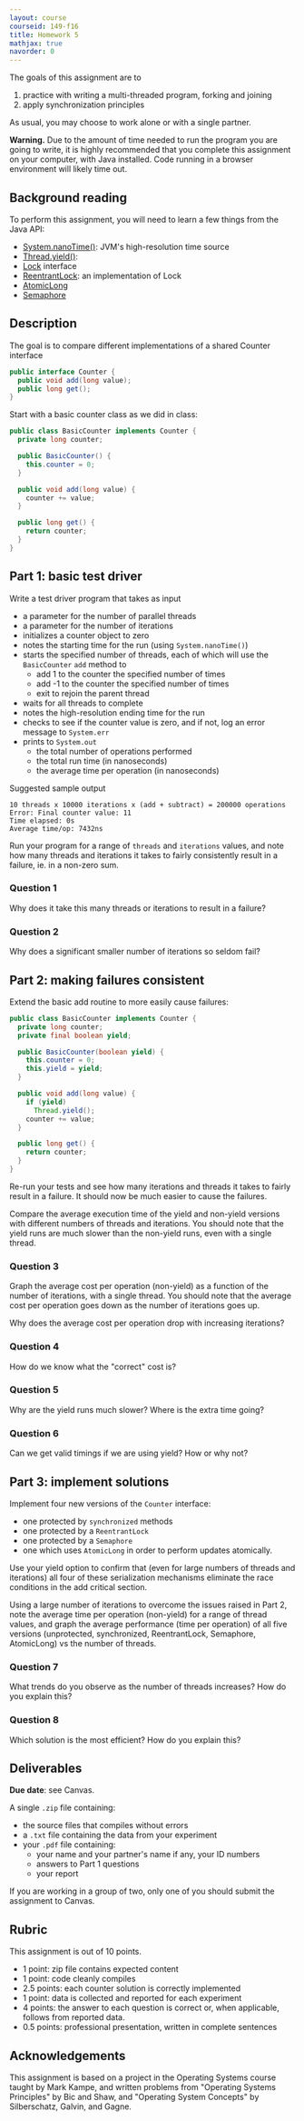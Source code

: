```yaml
---
layout: course
courseid: 149-f16
title: Homework 5
mathjax: true
navorder: 0
---
```


The goals of this assignment are to

  1. practice with writing a multi-threaded program, forking and joining
  2. apply synchronization principles

As usual, you may choose to work alone or with a single partner.

__Warning.__ Due to the amount of time needed to run the program you are going to write, it is highly recommended that you complete this assignment on your computer, with Java installed. Code running in a browser environment will likely time out.

## Background reading

To perform this assignment, you will need to learn a few things from the Java API:

* [System.nanoTime()](https://docs.oracle.com/javase/8/docs/api/java/lang/System.html#nanoTime--): JVM's high-resolution time source
* [Thread.yield()]():
* [Lock](http://docs.oracle.com/javase/8/docs/api/java/util/concurrent/locks/Lock.html) interface
* [ReentrantLock](http://docs.oracle.com/javase/8/docs/api/java/util/concurrent/locks/ReentrantLock.html): an implementation of Lock
* [AtomicLong](http://docs.oracle.com/javase/8/docs/api/java/util/concurrent/atomic/AtomicLong.html)
* [Semaphore](https://docs.oracle.com/javase/8/docs/api/java/util/concurrent/Semaphore.html)

## Description

The goal is to compare different implementations of a shared Counter interface

```java
public interface Counter {
  public void add(long value);
  public long get();
}
```

Start with a basic counter class as we did in class:

```java
public class BasicCounter implements Counter {
  private long counter;

  public BasicCounter() {
    this.counter = 0;
  }

  public void add(long value) {
    counter += value;
  }

  public long get() {
    return counter;
  }
}
```

## Part 1: basic test driver

Write a test driver program that takes as input

* a parameter for the number of parallel threads
* a parameter for the number of iterations
* initializes a counter object to zero
* notes the starting time for the run (using `System.nanoTime()`)
* starts the specified number of threads, each of which will use the `BasicCounter` `add` method to
    * add 1 to the counter the specified number of times
    * add -1 to the counter the specified number of times
    * exit to rejoin the parent thread
* waits for all threads to complete
* notes the high-resolution ending time for the run
* checks to see if the counter value is zero, and if not, log an error message to `System.err`
* prints to `System.out`
    * the total number of operations performed
    * the total run time (in nanoseconds)
    * the average time per operation (in nanoseconds)

Suggested sample output

```
10 threads x 10000 iterations x (add + subtract) = 200000 operations
Error: Final counter value: 11
Time elapsed: 0s
Average time/op: 7432ns
```

Run your program for a range of `threads` and `iterations` values, and note how many threads and iterations it takes to fairly consistently result in a failure, ie. in a non-zero sum.

### Question 1

Why does it take this many threads or iterations to result in a failure?

### Question 2

Why does a significant smaller number of iterations so seldom fail?

## Part 2: making failures consistent

Extend the basic add routine to more easily cause failures:

```java
public class BasicCounter implements Counter {
  private long counter;
  private final boolean yield;

  public BasicCounter(boolean yield) {
    this.counter = 0;
    this.yield = yield;
  }

  public void add(long value) {
    if (yield)
      Thread.yield();
    counter += value;
  }

  public long get() {
    return counter;
  }
}
```

Re-run your tests and see how many iterations and threads it takes to fairly result in a failure. It should now be much easier to cause the failures.

Compare the average execution time of the yield and non-yield versions with different numbers of threads and iterations. You should note that the yield runs are much slower than the non-yield runs, even with a single thread.

### Question 3

Graph the average cost per operation (non-yield) as a function of the number of iterations, with a single thread. You should note that the average cost per operation goes down as the number of iterations goes up.

Why does the average cost per operation drop with increasing iterations?

### Question 4

How do we know what the "correct" cost is?

### Question 5

Why are the yield runs much slower? Where is the extra time going?

### Question 6

Can we get valid timings if we are using yield? How or why not?

## Part 3: implement solutions

Implement four new versions of the `Counter` interface:

* one protected by `synchronized` methods
* one protected by a `ReentrantLock`
* one protected by a `Semaphore`
* one which uses `AtomicLong` in order to perform updates atomically.

Use your yield option to confirm that (even for large numbers of threads and iterations) all four of these serialization mechanisms eliminate the race conditions in the add critical section.

Using a large number of iterations to overcome the issues raised in Part 2, note the average time per operation (non-yield) for a range of thread values, and graph the average performance (time per operation) of all five versions (unprotected, synchronized, ReentrantLock, Semaphore, AtomicLong) vs the number of threads.

### Question 7

What trends do you observe as the number of threads increases? How do you explain this?

### Question 8

Which solution is the most efficient? How do you explain this?

## Deliverables

__Due date__: see Canvas.

A single `.zip` file containing:

* the source files that compiles without errors
* a `.txt` file containing the data from your experiment
* your `.pdf` file containing:
  * your name and your partner's name if any, your ID numbers
  * answers to Part 1 questions
  * your report

If you are working in a group of two, only one of you should submit the assignment to Canvas.

## Rubric

This assignment is out of 10 points.

* 1 point: zip file contains expected content
* 1 point: code cleanly compiles
* 2.5 points: each counter solution is correctly implemented
* 1 point: data is collected and reported for each experiment
* 4 points: the answer to each question is correct or, when applicable, follows from reported data.
* 0.5 points: professional presentation, written in complete sentences

## Acknowledgements

This assignment is based on a project in the Operating Systems course taught by Mark Kampe, and written problems from "Operating Systems Principles" by Bic and Shaw, and "Operating System Concepts" by Silberschatz, Galvin, and Gagne.
